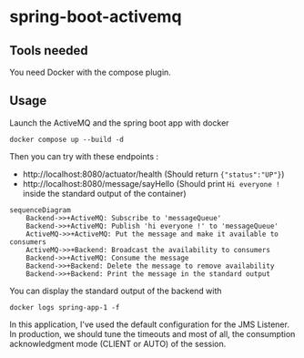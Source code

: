 # spring-boot-activemq

## Tools needed

You need Docker with the compose plugin.

## Usage

Launch the ActiveMQ and the spring boot app with docker

```shell
docker compose up --build -d
```

Then you can try with these endpoints :
- http://localhost:8080/actuator/health (Should return `{"status":"UP"}`)
- http://localhost:8080/message/sayHello (Should print `Hi everyone !` inside the standard output of the container)

```mermaid
sequenceDiagram
    Backend->>+ActiveMQ: Subscribe to 'messageQueue'
    Backend->>+ActiveMQ: Publish 'hi everyone !' to 'messageQueue'
    ActiveMQ->>+ActiveMQ: Put the message and make it available to consumers
    ActiveMQ->>+Backend: Broadcast the availability to consumers 
    Backend->>+ActiveMQ: Consume the message
    Backend->>+Backend: Delete the message to remove availability
    Backend->>+Backend: Print the message in the standard output
```

You can display the standard output of the backend with

```shell
docker logs spring-app-1 -f
```

In this application, I've used the default configuration for the JMS Listener. In production, we should
tune the timeouts and most of all, the consumption acknowledgment mode (CLIENT or AUTO) of the session.